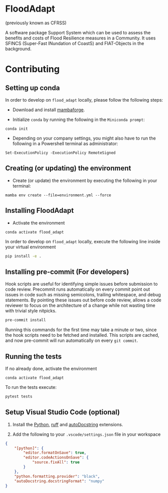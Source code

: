 # FloodAdapt
(previously known as CFRSS)

A software package Support System which can be used to assess the benefits and costs of Flood Resilience measures in a Community.
It uses SFINCS (Super-Fast INundation of CoastS) and FIAT-Objects in the background.



# Contributing


## Setting up conda

In order to develop on `flood_adapt` locally, please follow the following steps:

- Download and install [mambaforge](https://mamba.readthedocs.io/en/latest/installation.html#fresh-install).

- Initialize `conda` by running the following in the `Miniconda prompt`:

```
conda init
```

- Depending on your company settings, you might also have to run the following in a Powershell terminal as administrator:

```
Set-ExecutionPolicy -ExecutionPolicy RemoteSigned
```

## Creating (or updating) the environment

- Create (or update) the environment by executing the following in your terminal:

```
mamba env create --file=environment.yml --force
```

## Installing FloodAdapt

- Activate the environment

```
conda activate flood_adapt
```

In order to develop on `flood_adapt` locally, execute the following line inside your virtual environment

```bash
pip install -e .
```

## Installing pre-commit (For developers)
Hook scripts are useful for identifying simple issues before submission to code review.
Precommit runs automatically on every commit point out issues in code such as missing semicolons, trailing whitespace, and debug statements. By pointing these issues out before code review, allows a code reviewer to focus on the architecture of a change while not wasting time with trivial style nitpicks.

```bash
pre-commit install
```

Running this commands for the first time may take a minute or two, since the hook scripts need to be fetched and installed.
This scripts are cached, and now pre-commit will run automatically on every ```git commit```.
## Running the tests


If no already done, activate the environment

```
conda activate flood_adapt
```


To run the tests execute:

```bash
pytest tests
```

## Setup Visual Studio Code (optional)

1. Install the [Python](https://marketplace.visualstudio.com/items?itemName=ms-python.python), [ruff](https://marketplace.visualstudio.com/items?itemName=charliermarsh.ruff) and [autoDocstring](https://marketplace.visualstudio.com/items?itemName=njpwerner.autodocstring) extensions.

2. Add the following to your `.vscode/settings.json` file in your workspace

```json
{
    "[python]": {
        "editor.formatOnSave": true,
        "editor.codeActionsOnSave": {
            "source.fixAll": true
        }
    },
    "python.formatting.provider": "black",
    "autoDocstring.docstringFormat": "numpy"
}
```
